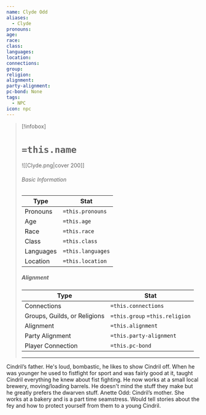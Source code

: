 ```yaml
---
name: Clyde Odd
aliases:
  - Clyde
pronouns: 
age: 
race: 
class: 
languages: 
location: 
connections: 
group: 
religion: 
alignment: 
party-alignment: 
pc-bond: None
tags:
  - NPC
icon: npc
---
```

> [!infobox]
> # `=this.name` 
> ![[Clyde.png|cover 200]]
> ###### Basic Information
> | Type | Stat |
> | ---- | ---- |
> | Pronouns | `=this.pronouns` |
> | Age | `=this.age` |
> |  Race | `=this.race` |
> |  Class    | `=this.class`   |
> |  Languages | `=this.languages` |
> | Location | `=this.location` |
>
> ##### Alignment
> | Type | Stat |
> | ---- | ---- |
> | Connections| `=this.connections` |
> | Groups, Guilds, or Religions | `=this.group` `=this.religion`|
> | Alignment| `=this.alignment` |
> | Party Alignment| `=this.party-alignment` |
> | Player Connection| `=this.pc-bond` |
> ---

Cindril’s father. He's loud, bombastic, he likes to show Cindril off. When he was younger he used to fistfight for sport and was fairly good at it, taught Cindril everything he knew about fist fighting. He now works at a small local brewery, moving/loading barrels. He doesn't mind the stuff they make but he greatly prefers the dwarven stuff.  Anette Odd: Cindril’s mother. She works at a bakery and is a part time seamstress. Would tell stories about the fey and how to protect yourself from them to a young Cindril. 